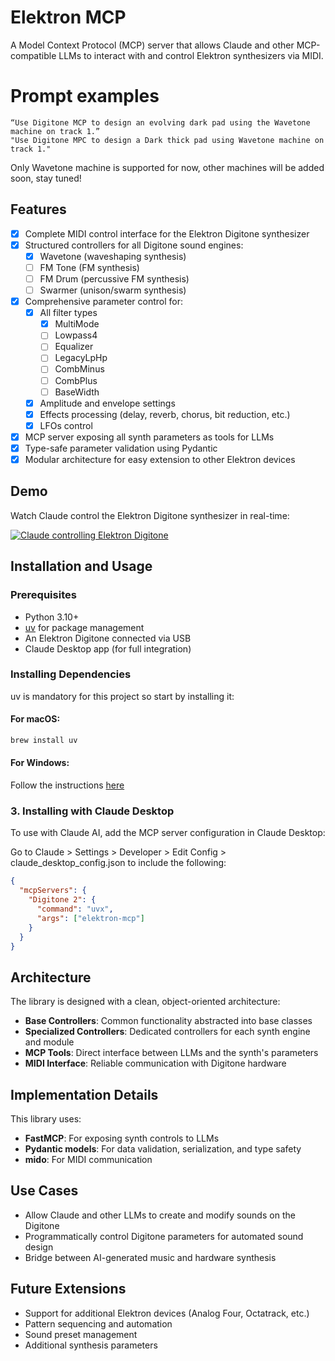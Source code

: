 # Elektron MCP

A Model Context Protocol (MCP) server that allows Claude and other MCP-compatible LLMs to interact with and control Elektron synthesizers via MIDI.

# Prompt examples

```
“Use Digitone MCP to design an evolving dark pad using the Wavetone machine on track 1.”
"Use Digitone MPC to design a Dark thick pad using Wavetone machine on track 1."
```

Only Wavetone machine is supported for now, other machines will be added soon, stay tuned!

## Features

- [x] Complete MIDI control interface for the Elektron Digitone synthesizer
- [x] Structured controllers for all Digitone sound engines:
  - [x] Wavetone (waveshaping synthesis)
  - [ ] FM Tone (FM synthesis)
  - [ ] FM Drum (percussive FM synthesis)
  - [ ] Swarmer (unison/swarm synthesis)
- [x] Comprehensive parameter control for:
  - [x] All filter types
    - [x] MultiMode
    - [ ] Lowpass4
    - [ ] Equalizer
    - [ ] LegacyLpHp
    - [ ] CombMinus
    - [ ] CombPlus
    - [ ] BaseWidth
  - [x] Amplitude and envelope settings
  - [x] Effects processing (delay, reverb, chorus, bit reduction, etc.)
  - [x] LFOs control
- [x] MCP server exposing all synth parameters as tools for LLMs
- [x] Type-safe parameter validation using Pydantic
- [x] Modular architecture for easy extension to other Elektron devices

## Demo

Watch Claude control the Elektron Digitone synthesizer in real-time:

[![Claude controlling Elektron Digitone](https://img.youtube.com/vi/EXf6lOTjla8/0.jpg)](https://www.youtube.com/watch?v=EXf6lOTjla8)

## Installation and Usage

### Prerequisites

- Python 3.10+
- [uv](https://github.com/astral-sh/uv) for package management
- An Elektron Digitone connected via USB
- Claude Desktop app (for full integration)

### Installing Dependencies

uv is mandatory for this project so start by installing it:

#### For macOS:

```bash
brew install uv
```

#### For Windows:

Follow the instructions [here](https://docs.astral.sh/uv/getting-started/installation/)

### 3. Installing with Claude Desktop

To use with Claude AI, add the MCP server configuration in Claude Desktop:

Go to Claude > Settings > Developer > Edit Config > claude_desktop_config.json to include the following:

```json
{
  "mcpServers": {
    "Digitone 2": {
      "command": "uvx",
      "args": ["elektron-mcp"]
    }
  }
}
```

## Architecture

The library is designed with a clean, object-oriented architecture:

- **Base Controllers**: Common functionality abstracted into base classes
- **Specialized Controllers**: Dedicated controllers for each synth engine and module
- **MCP Tools**: Direct interface between LLMs and the synth's parameters
- **MIDI Interface**: Reliable communication with Digitone hardware

## Implementation Details

This library uses:

- **FastMCP**: For exposing synth controls to LLMs
- **Pydantic models**: For data validation, serialization, and type safety
- **mido**: For MIDI communication

## Use Cases

- Allow Claude and other LLMs to create and modify sounds on the Digitone
- Programmatically control Digitone parameters for automated sound design
- Bridge between AI-generated music and hardware synthesis

## Future Extensions

- Support for additional Elektron devices (Analog Four, Octatrack, etc.)
- Pattern sequencing and automation
- Sound preset management
- Additional synthesis parameters
